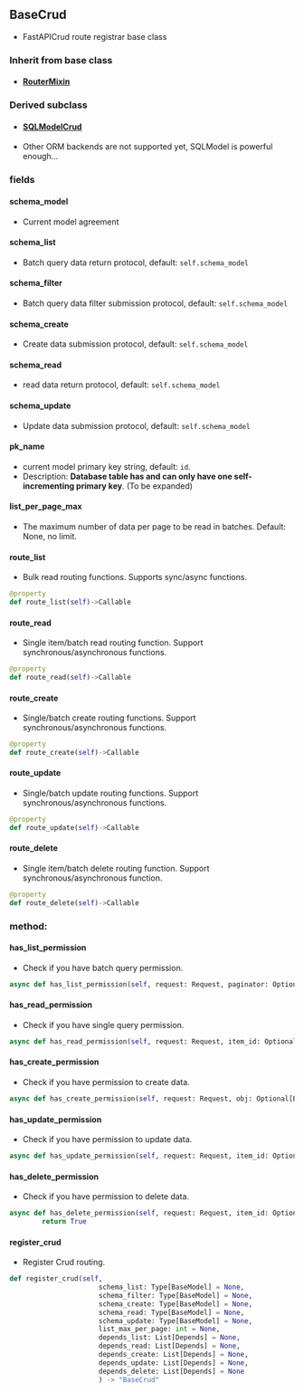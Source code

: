## BaseCrud

- FastAPICrud route registrar base class

### Inherit from base class

- #### [RouterMixin](../RouterMixin/#routermixin)

### Derived subclass

- #### [SQLModelCrud](../SQLModelCrud/#sqlmodelcrud)

- Other ORM backends are not supported yet, SQLModel is powerful enough...

### fields

#### schema_model

- Current model agreement

#### schema_list

- Batch query data return protocol, default: `self.schema_model`

#### schema_filter

- Batch query data filter submission protocol, default: `self.schema_model`

#### schema_create

- Create data submission protocol, default: `self.schema_model`

#### schema_read

- read data return protocol, default: `self.schema_model`

#### schema_update

- Update data submission protocol, default: `self.schema_model`

#### pk_name

- current model primary key string, default: `id`.
- Description: **Database table has and can only have one self-incrementing primary key**. (To be expanded)

#### list_per_page_max

- The maximum number of data per page to be read in batches. Default: None, no limit.

#### route_list

- Bulk read routing functions. Supports sync/async functions.

```python
@property
def route_list(self)->Callable
```

#### route_read

- Single item/batch read routing function. Support synchronous/asynchronous functions.

```python
@property
def route_read(self)->Callable
```

#### route_create

- Single/batch create routing functions. Support synchronous/asynchronous functions.

```python
@property
def route_create(self)->Callable
```

#### route_update

- Single/batch update routing functions. Support synchronous/asynchronous functions.

```python
@property
def route_update(self)->Callable
```

#### route_delete

- Single item/batch delete routing function. Support synchronous/asynchronous function.

```python
@property
def route_delete(self)->Callable
```

### method:

#### has_list_permission

- Check if you have batch query permission.

```python
async def has_list_permission(self, request: Request, paginator: Optional[Paginator], filter: Optional[BaseModel],**kwargs) -> bool
```

#### has_read_permission

- Check if you have single query permission.

```python
async def has_read_permission(self, request: Request, item_id: Optional[List[str]], **kwargs) -> bool
```

#### has_create_permission

- Check if you have permission to create data.

```python
async def has_create_permission(self, request: Request, obj: Optional[BaseModel], **kwargs) -> bool
```

#### has_update_permission

- Check if you have permission to update data.

```python
async def has_update_permission(self, request: Request, item_id: Optional[List[str]], obj: Optional[BaseModel],**kwargs) -> bool
```

#### has_delete_permission

- Check if you have permission to delete data.

```python
async def has_delete_permission(self, request: Request, item_id: Optional[List[str]], **kwargs) -> bool:
        return True
```

#### register_crud

- Register Crud routing.

```python
def register_crud(self,
                      schema_list: Type[BaseModel] = None,
                      schema_filter: Type[BaseModel] = None,
                      schema_create: Type[BaseModel] = None,
                      schema_read: Type[BaseModel] = None,
                      schema_update: Type[BaseModel] = None,
                      list_max_per_page: int = None,
                      depends_list: List[Depends] = None,
                      depends_read: List[Depends] = None,
                      depends_create: List[Depends] = None,
                      depends_update: List[Depends] = None,
                      depends_delete: List[Depends] = None
                      ) -> "BaseCrud"
```


